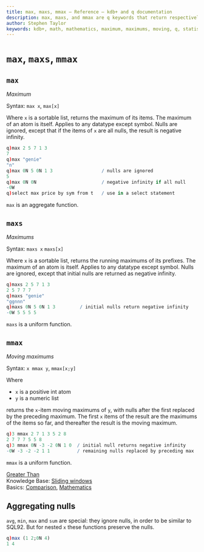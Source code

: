 ```yaml
---
title: max, maxs, mmax – Reference – kdb+ and q documentation
description: max, maxs, and mmax are q keywords that return respectively the largest item from a list or dictionary, the cumulative maximums, and the moving maximums.
author: Stephen Taylor
keywords: kdb+, math, mathematics, maximum, maximums, moving, q, statistics
---
```

# `max`, `maxs`, `mmax`





## `max` 

_Maximum_

Syntax: `max x`, `max[x]`

Where `x` is a sortable list, returns the maximum of its items. 
The maximum of an atom is itself. Applies to any datatype except symbol. Nulls are ignored, except that if the items of `x` are all nulls, the result is negative infinity.

```q
q)max 2 5 7 1 3
7
q)max "genie"
"n"
q)max 0N 5 0N 1 3                  / nulls are ignored
5
q)max 0N 0N                        / negative infinity if all null
-0W
q)select max price by sym from t   / use in a select statement
```

`max` is an aggregate function.



## `maxs`

_Maximums_

Syntax: `maxs x` `maxs[x]`

Where `x` is a sortable list, returns the running maximums of its prefixes. 
The maximum of an atom is itself. Applies to any datatype except symbol. Nulls are ignored, except that initial nulls are returned as negative infinity.

```q
q)maxs 2 5 7 1 3
2 5 7 7 7
q)maxs "genie"
"ggnnn"
q)maxs 0N 5 0N 1 3         / initial nulls return negative infinity
-0W 5 5 5 5
```

`maxs` is a uniform function. 


## `mmax`

_Moving maximums_

Syntax: `x mmax y`, `mmax[x;y]`

Where

-   `x` is a positive int atom
-   `y` is a numeric list

returns the `x`-item moving maximums of `y`, with nulls after the first replaced by the preceding maximum. The first `x` items of the result are the maximums of the items so far, and thereafter the result is the moving maximum.

```q
q)3 mmax 2 7 1 3 5 2 8
2 7 7 7 5 5 8
q)3 mmax 0N -3 -2 0N 1 0  / initial null returns negative infinity
-0W -3 -2 -2 1 1          / remaining nulls replaced by preceding max
```

`mmax` is a uniform function. 


<i class="far fa-hand-point-right"></i> 
[Greater Than](greater-than.md)  
Knowledge Base: 
[Sliding windows](../kb/programming-idioms.md#how-do-i-apply-a-function-to-a-sequence-sliding-window)  
Basics: 
[Comparison](../basics/comparison.md), 
[Mathematics](../basics/math.md)


## Aggregating nulls

`avg`, `min`, `max` and `sum` are special: they ignore nulls, in order to be similar to SQL92.
But for nested `x` these functions preserve the nulls.

```q
q)max (1 2;0N 4)
1 4
```
